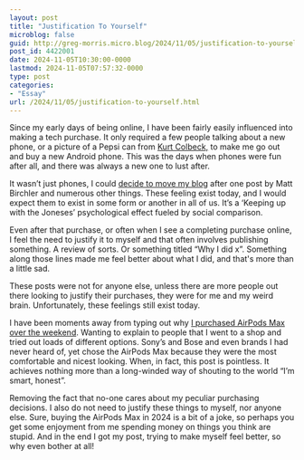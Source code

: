 ```yaml
---
layout: post
title: "Justification To Yourself"
microblog: false
guid: http://greg-morris.micro.blog/2024/11/05/justification-to-yourself.html
post_id: 4422001
date: 2024-11-05T10:30:00-0000
lastmod: 2024-11-05T07:57:32-0000
type: post
categories:
- "Essay"
url: /2024/11/05/justification-to-yourself.html
---
```

Since my early days of being online, I have been fairly easily influenced into making a tech purchase. It only required a few people talking about a new phone, or a picture of a Pepsi can from [Kurt Colbeck,](https://x.com/kurtcolbeck) to make me go out and buy a new Android phone. This was the days when phones were fun after all, and there was always a new one to lust after.

It wasn’t just phones, I could [decide to move my blog](https://gregmorris.co.uk/2020/01/21/migrating-from-wordpress.html) after one post by Matt Birchler and numerous other things. These feeling exist today, and I would expect them to exist in some form or another in all of us. It’s a ‘Keeping up with the Joneses’ psychological effect fueled by social comparison. 

Even after that purchase, or often when I see a completing purchase online, I feel the need to justify it to myself and that often involves publishing something. A review of sorts. Or something titled “Why I did x”. Something along those lines made me feel better about what I did, and that's more than a little sad.

These posts were not for anyone else, unless there are more people out there looking to justify their purchases, they were for me and my weird brain. Unfortunately, these feelings still exist today.

I have been moments away from typing out why [I purchased AirPods Max over the weekend](https://gregmorris.co.uk/2024/11/02/im-such-an.html). Wanting to explain to people that I went to a shop and tried out loads of different options. Sony’s and Bose and even brands I had never heard of, yet chose the AirPods Max because they were the most comfortable and nicest looking. When, in fact, this post is pointless. It achieves nothing more than a long-winded way of shouting to the world “I’m smart, honest”.

Removing the fact that no-one cares about my peculiar purchasing decisions. I also do not need to justify these things to myself, nor anyone else. Sure, buying the AirPods Max in 2024 is a bit of a joke, so perhaps you get some enjoyment from me spending money on things you think are stupid. And in the end I got my post, trying to make myself feel better, so why even bother at all!

